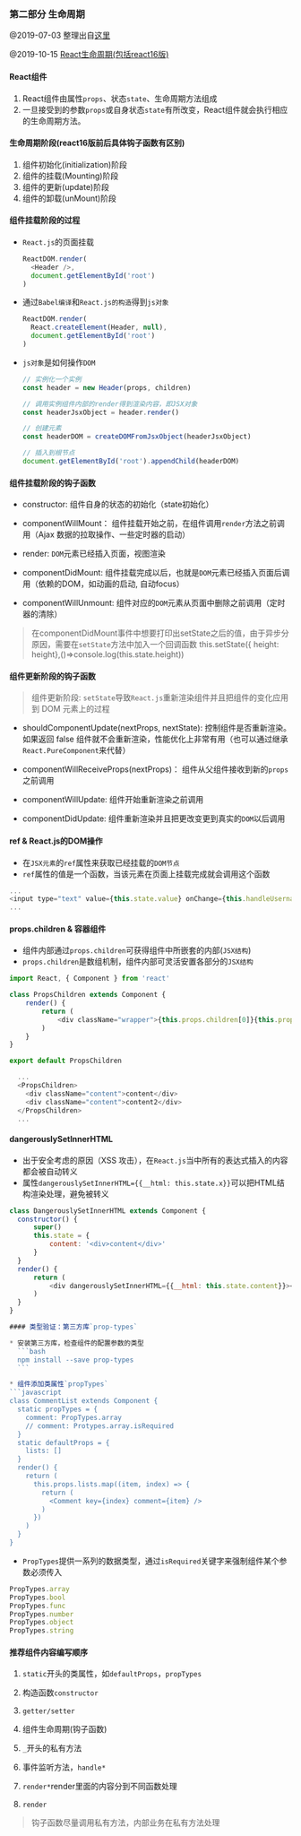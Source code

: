 ### 第二部分 生命周期
@2019-07-03 整理出自[这里](http://huziketang.mangojuice.top/books/react/lesson17)

@2019-10-15 [React生命周期(包括react16版)]((https://github.com/aermin/blog/issues/55))

#### React组件
  1. React组件由属性`props`、状态`state`、生命周期方法组成
  2. 一旦接受到的参数`props`或自身状态`state`有所改变，React组件就会执行相应的生命周期方法。

#### 生命周期阶段(react16版前后具体钩子函数有区别)
  1. 组件初始化(initialization)阶段
  2. 组件的挂载(Mounting)阶段
  3. 组件的更新(update)阶段
  4. 组件的卸载(unMount)阶段

#### 组件挂载阶段的过程
  * `React.js`的页面挂载
    ```javascript
    ReactDOM.render(
      <Header />, 
      document.getElementById('root')
    )
    ```
  * 通过`Babel编译`和`React.js的构造`得到`js对象`
    ```javascript
    ReactDOM.render(
      React.createElement(Header, null),
      document.getElementById('root')
    )
    ```
  * `js对象`是如何操作`DOM`
    ```javascript
    // 实例化一个实例
    const header = new Header(props, children)

    // 调用实例组件内部的render得到渲染内容，即JSX对象
    const headerJsxObject = header.render()

    // 创建元素
    const headerDOM = createDOMFromJsxObject(headerJsxObject)

    // 插入到根节点
    document.getElementById('root').appendChild(headerDOM)
    ```

#### 组件挂载阶段的钩子函数

  * constructor: 组件自身的状态的初始化（state初始化）

  * componentWillMount： 组件挂载开始之前，在组件调用`render`方法之前调用（Ajax 数据的拉取操作、一些定时器的启动）

  * render: `DOM`元素已经插入页面，视图渲染

  * componentDidMount: 组件挂载完成以后，也就是`DOM`元素已经插入页面后调用（依赖的DOM，如动画的启动, 自动focus）

  * componentWillUnmount: 组件对应的`DOM`元素从页面中删除之前调用（定时器的清除）

  > 在componentDidMount事件中想要打印出setState之后的值，由于异步分原因，需要在`setState`方法中加入一个回调函数
  > this.setState({ height: height},()=>console.log(this.state.height))

#### 组件更新阶段的钩子函数

  > 组件更新阶段: `setState`导致`React.js`重新渲染组件并且把组件的变化应用到 DOM 元素上的过程

  * shouldComponentUpdate(nextProps, nextState): 控制组件是否重新渲染。如果返回 false 组件就不会重新渲染，性能优化上非常有用（也可以通过继承`React.PureComponent`来代替）

  * componentWillReceiveProps(nextProps)： 组件从父组件接收到新的`props`之前调用

  * componentWillUpdate: 组件开始重新渲染之前调用

  * componentDidUpdate: 组件重新渲染并且把更改变更到真实的`DOM`以后调用

#### ref & React.js的DOM操作
  * 在`JSX元素`的`ref`属性来获取已经挂载的`DOM节点`
  * `ref`属性的值是一个函数，当该元素在页面上挂载完成就会调用这个函数
  ```javascript
  ...
  <input type="text" value={this.state.value} onChange={this.handleUsernameChange.bind(this)} ref={(input => this.input = input)}/>
  ...
  ```

#### props.children & 容器组件
  * 组件内部通过`props.children`可获得组件中所嵌套的内部(`JSX结构`)
  * `props.children`是数组机制，组件内部可灵活安置各部分的`JSX结构`
  ```javascript
  import React, { Component } from 'react'

  class PropsChildren extends Component {
      render() {
          return (
              <div className="wrapper">{this.props.children[0]}{this.props.children[1]}</div>
          )
      }
  }

  export default PropsChildren
  ```

  ```javascript
    ...
    <PropsChildren>
      <div className="content">content</div>
      <div className="content">content2</div>
    </PropsChildren>
    ...
  ```

#### dangerouslySetInnerHTML
  * 出于安全考虑的原因（XSS 攻击），在`React.js`当中所有的表达式插入的内容都会被自动转义
  * 属性`dangerouslySetInnerHTML={{__html: this.state.x}}`可以把HTML结构渲染处理，避免被转义
  ```javascript
  class DangerouslySetInnerHTML extends Component {
    constructor() {
        super()
        this.state = {
            content: '<div>content</div>'
        }
    }
    render() {
        return (
            <div dangerouslySetInnerHTML={{__html: this.state.content}}></div>
        )
    }
  }

#### 类型验证：第三方库`prop-types`

  * 安装第三方库，检查组件的配置参数的类型
    ```bash
    npm install --save prop-types
    ```

  * 组件添加类属性`propTypes`
  ```javascript
  class CommentList extends Component {
    static propTypes = {
      comment: PropTypes.array
      // comment: Protypes.array.isRequired
    }
    static defaultProps = {
      lists: []
    }
    render() {
      return (
        this.props.lists.map((item, index) => {
          return (
            <Comment key={index} comment={item} />
          )
        })
      )
    }
  }
  ```

  * `PropTypes`提供一系列的数据类型，通过`isRequired`关键字来强制组件某个参数必须传入
  ```javascript
  PropTypes.array
  PropTypes.bool
  PropTypes.func
  PropTypes.number
  PropTypes.object
  PropTypes.string
  ```

#### 推荐组件内容编写顺序

  1. `static`开头的类属性，如`defaultProps`，`propTypes`

  2. 构造函数`constructor`

  3. `getter/setter`

  4. 组件生命周期(钩子函数)

  5. `_`开头的私有方法

  6. 事件监听方法，`handle*`

  7. `render*`render里面的内容分到不同函数处理

  8. `render`

  > 钩子函数尽量调用私有方法，内部业务在私有方法处理